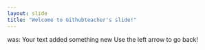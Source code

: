 ```yaml
---
layout: slide
title: "Welcome to Githubteacher's slide!"
---
```

was: Your text added something new
Use the left arrow to go back!
